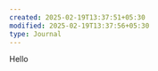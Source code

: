 ```yaml
---
created: 2025-02-19T13:37:51+05:30
modified: 2025-02-19T13:37:56+05:30
type: Journal
---
```


Hello
